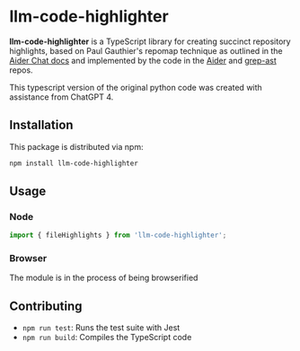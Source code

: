 # llm-code-highlighter

**llm-code-highlighter** is a TypeScript library for creating succinct repository highlights, based on Paul Gauthier's repomap technique as outlined in the [Aider Chat docs](https://aider.chat/docs/repomap.html) and implemented by the code in the [Aider](https://github.com/paul-gauthier/aider) and [grep-ast](https://github.com/paul-gauthier/grep-ast) repos.

This typescript version of the original python code was created with assistance from ChatGPT 4.

## Installation

This package is distributed via npm:

```bash
npm install llm-code-highlighter
```

## Usage

### Node
```typescript
import { fileHighlights } from 'llm-code-highlighter';
```

### Browser

The module is in the process of being browserified 

## Contributing

* `npm run test`: Runs the test suite with Jest
* `npm run build`: Compiles the TypeScript code
